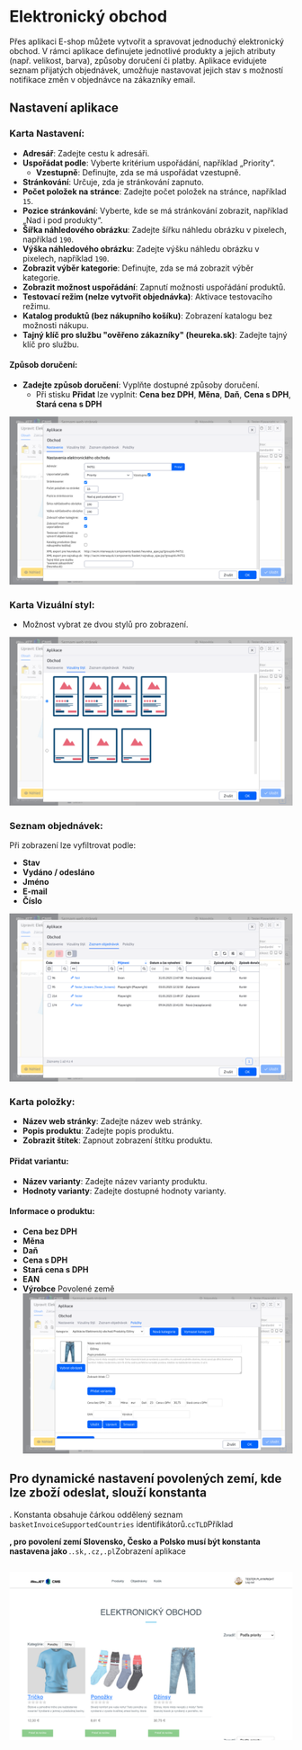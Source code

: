 # Elektronický obchod

Přes aplikaci E-shop můžete vytvořit a spravovat jednoduchý elektronický obchod. V rámci aplikace definujete jednotlivé produkty a jejich atributy (např. velikost, barva), způsoby doručení či platby. Aplikace evidujete seznam přijatých objednávek, umožňuje nastavovat jejich stav s možností notifikace změn v objednávce na zákazníky email.

## Nastavení aplikace

### Karta Nastavení:
- **Adresář**: Zadejte cestu k adresáři.
- **Uspořádat podle**: Vyberte kritérium uspořádání, například „Priority“.
  - **Vzestupně**: Definujte, zda se má uspořádat vzestupně.
- **Stránkování**: Určuje, zda je stránkování zapnuto.
- **Počet položek na stránce**: Zadejte počet položek na stránce, například `15`.
- **Pozice stránkování**: Vyberte, kde se má stránkování zobrazit, například „Nad i pod produkty“.
- **Šířka náhledového obrázku**: Zadejte šířku náhledu obrázku v pixelech, například `190`.
- **Výška náhledového obrázku**: Zadejte výšku náhledu obrázku v pixelech, například `190`.
- **Zobrazit výběr kategorie**: Definujte, zda se má zobrazit výběr kategorie.
- **Zobrazit možnost uspořádání**: Zapnutí možnosti uspořádání produktů.
- **Testovací režim (nelze vytvořit objednávka)**: Aktivace testovacího režimu.
- **Katalog produktů (bez nákupního košíku)**: Zobrazení katalogu bez možnosti nákupu.
- **Tajný klíč pro službu "ověřeno zákazníky" (heureka.sk)**: Zadejte tajný klíč pro službu.

#### Způsob doručení:
- **Zadejte způsob doručení**: Vyplňte dostupné způsoby doručení.
  - Při stisku **Přidat** lze vyplnit: **Cena bez DPH**, **Měna**, **Daň**, **Cena s DPH**, **Stará cena s DPH**

![](editor.png)

### Karta Vizuální styl:
- Možnost vybrat ze dvou stylů pro zobrazení.

![](editor-style.png)

### Seznam objednávek:

Při zobrazení lze vyfiltrovat podle:
- **Stav**
- **Vydáno / odesláno**
- **Jméno**
- **E-mail**
- **Číslo**

![](editor-list.png)

### Karta položky:
- **Název web stránky**: Zadejte název web stránky.
- **Popis produktu**: Zadejte popis produktu.
- **Zobrazit štítek**: Zapnout zobrazení štítku produktu.

#### Přidat variantu:
- **Název varianty**: Zadejte název varianty produktu.
- **Hodnoty varianty**: Zadejte dostupné hodnoty varianty.

#### Informace o produktu:
- **Cena bez DPH**
- **Měna**
- **Daň**
- **Cena s DPH**
- **Stará cena s DPH**
- **EAN**
- **Výrobce** Povolené země![](editor-items.png)

## Pro dynamické nastavení povolených zemí, kde lze zboží odeslat, slouží konstanta&#x20;

. Konstanta obsahuje čárkou oddělený seznam `basketInvoiceSupportedCountries` identifikátorů.`ccTLD`Příklad

**, pro povolení zemí Slovensko, Česko a Polsko musí být konstanta nastavena jako&#x20;**.`.sk,.cz,.pl`Zobrazení aplikace

##

![](basket.png)
